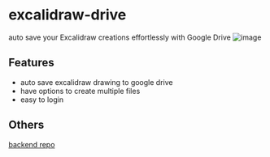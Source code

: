 # excalidraw-drive  
auto save your Excalidraw creations effortlessly with Google Drive
![image](https://github.com/krAbhiDev/excalidraw-drive/assets/118665057/e8f565aa-4f4c-41a1-b4d8-2b1e569d94f9)

## Features
- auto save excalidraw drawing to google drive
- have options to create multiple files
- easy to login 
## Others
[backend repo](https://github.com/krabhi7/excalidraw-drive-back)
